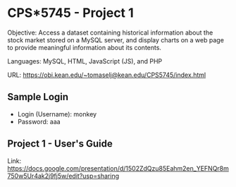# CPS*5745 - Project 1
Objective: Access a dataset containing historical information about the stock market stored on a MySQL server, and display charts on a web page to provide meaningful information about its contents.

Languages: MySQL, HTML, JavaScript (JS), and PHP

URL: https://obi.kean.edu/~tomaselj@kean.edu/CPS5745/index.html

## Sample Login
- Login (Username): monkey
- Password: aaa

## Project 1 - User's Guide
Link: https://docs.google.com/presentation/d/1502ZdQzu85Eahm2en_YEFNQr8m750w5Ur4ak2j9fj5w/edit?usp=sharing
